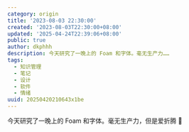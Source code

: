 ```yaml
---
category: origin
title: '2023-08-03 22:30:00'
created: '2023-08-03T22:30:00+08:00'
updated: '2025-04-24T22:39:06+08:00'
public: true
author: dkphhh
description: 今天研究了一晚上的 Foam 和字体。毫无生产力……
tags:
  - 知识管理
  - 笔记
  - 设计
  - 软件
  - 情绪
uuid: 20250420210643x1be
---
```


今天研究了一晚上的 Foam 和字体。毫无生产力，但是爱折腾 🥹
